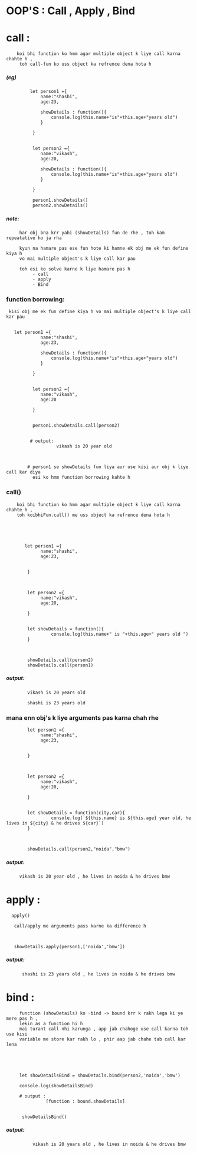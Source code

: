  # OOP'S : Call , Apply , Bind


# call :
        koi bhi function ko hmm agar multiple object k liye call karna chahte h , 
         toh call-fun ko uss object ka refrence dena hota h
         



 ##### (eg)
             let person1 ={
                 name:"shashi",
                 age:23,

                 showDetails : function(){
                     console.log(this.name+"is"+this.age+"years old")
                 }

              }


              let person2 ={
                 name:"vikash",
                 age:20,

                 showDetails : function(){
                     console.log(this.name+"is"+this.age+"years old")
                 }

              }

              person1.showDetails()
              person2.showDetails()


   #####  note:
         har obj bna krr yahi (showDetails) fun de rhe , toh kam repeatative ho ja rha 

         kyun na hamare pas ese fun hote ki hamne ek obj me ek fun define kiya h 
         vo mai multiple object's k liye call kar pau
         
         toh esi ko solve karne k liye hamare pas h
              - call
              - apply 
              - Bind
             

### function borrowing:

     kisi obj me ek fun define kiya h vo mai multiple object's k liye call kar pau

      
       let person1 ={
                 name:"shashi",
                 age:23,

                 showDetails : function(){
                     console.log(this.name+"is"+this.age+"years old")
                 }

              }


              let person2 ={
                 name:"vikash",
                 age:20

              }


              person1.showDetails.call(person2)


             # output:
                       vikash is 20 year old


            
            # person1 se showDetails fun liya aur use kisi aur obj k liye call kar diya 
              esi ko hmm function borrowing kahte h  



   ### call() 
        koi bhi function ko hmm agar multiple object k liye call karna chahte h , 
        toh koibhiFun.call() me uss object ka refrence dena hota h  





           let person1 ={
                 name:"shashi",
                 age:23,

                 
            }


              
            let person2 ={
                 name:"vikash",
                 age:20,

            }


            let showDetails = function(){
                     console.log(this.name+" is "+this.age+" years old ")
            }



            showDetails.call(person2)
            showDetails.call(person1)


##### output:
            vikash is 20 years old

            shashi is 23 years old



### mana enn obj's k liye arguments pas karna chah rhe 

            let person1 ={
                 name:"shashi",
                 age:23,

                 
            }


              
            let person2 ={
                 name:"vikash",
                 age:20,

            }


            let showDetails = function(city,car){
                     console.log(`${this.name} is ${this.age} year old, he lives in ${city} & he drives ${car}`)
            }

            
            
            showDetails.call(person2,"noida","bmw")



##### output:
         vikash is 20 year old , he lives in noida & he drives bmw





# apply :
       
      apply()
      
       call/apply me arguments pass karne ka difference h 



       showDetails.apply(person1,['noida','bmw'])


##### output:

          shashi is 23 years old , he lives in noida & he drives bmw




 # bind :   
         function (showDetails) ko ☞bind -> bound krr k rakh lega ki ye mere pas h ,
         lekin as a function hi h 
         mai turant call nhi karunga , app jab chahoge use call karna toh use kisi
         variable me store kar rakh lo , phir aap jab chahe tab call kar lena 





         let showDetailsBind = showDetails.bind(person2,'noida','bmw')
         
         console.log(showDetailsBind)
         
         # output :
                   [function : bound.showDetails]


          showDetailsBind() 


  ##### output:        
              vikash is 20 years old , he lives in noida & he drives bmw        


    